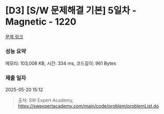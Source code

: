 # [D3] [S/W 문제해결 기본] 5일차 - Magnetic - 1220 

[문제 링크](https://swexpertacademy.com/main/code/problem/problemDetail.do?contestProbId=AV14hwZqABsCFAYD) 

### 성능 요약

메모리: 103,008 KB, 시간: 334 ms, 코드길이: 961 Bytes

### 제출 일자

2025-05-20 15:12



> 출처: SW Expert Academy, https://swexpertacademy.com/main/code/problem/problemList.do